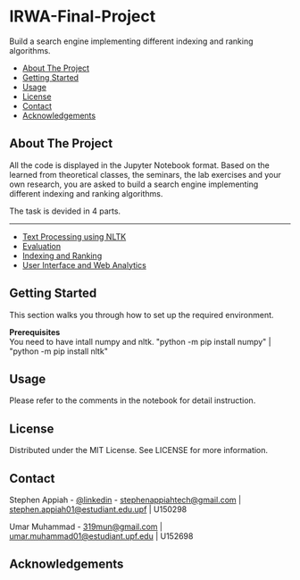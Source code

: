 # IRWA-Final-Project
Build a search engine implementing different indexing and ranking algorithms.

<!-- TOC depthFrom:2 depthTo:6 withLinks:1 updateOnSave:1 orderedList:0 -->

- [About The Project](#about-the-project)
- [Getting Started](#getting-started)
- [Usage](#usage)
- [License](#license)
- [Contact](#contact)
- [Acknowledgements](#acknowledgements)

<!-- /TOC -->

## About The Project

All the code is displayed in the Jupyter Notebook format.
Based on the learned from theoretical classes, the seminars, the lab exercises and your own
research, you are asked to build a search engine implementing different indexing and
ranking algorithms.

The task is devided in 4 parts. 

***
* [Text Processing using NLTK](https://www.datacamp.com/community/tutorials/text-analytics-beginners-nltk)
* [Evaluation]()
* [Indexing and Ranking]()
* [User Interface and Web Analytics]()


## Getting Started

This section walks you through how to set up the required environment.

**Prerequisites**<br>
You need to have intall numpy and nltk. "python -m pip install numpy" | "python -m pip install nltk"

## Usage
Please refer to the comments in the notebook for detail instruction.

## License

Distributed under the MIT License. See LICENSE for more information.

## Contact

Stephen Appiah - [@linkedin](https://www.linkedin.com/in/stephenappiahtech/) - stephenappiahtech@gmail.com | stephen.appiah01@estudiant.edu.upf | U150298

Umar Muhammad - 319mun@gmail.com | umar.muhammad01@estudiant.upf.edu | U152698

## Acknowledgements

